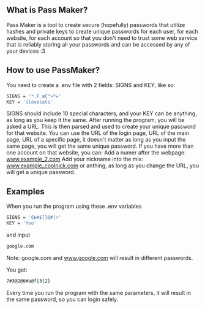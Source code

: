 ## What is Pass Maker?
Pass Maker is a tool to create secure (hopefully) passwords that utilize hashes and private keys to create unique passwords for each user, for each website, for each account so that you don't need to trust some web service that is reliably storing all your passwords and can be accessed by any of your devices :3
## How to use PassMaker?
You need to create a .env file with 2 fields: SIGNS and KEY, like so:
```bash
SIGNS = '*.F_æÇ">*='
KEY = 'ilovecats'
```
SIGNS should include 10 special characters, and your KEY can be anything, as long as you keep it the same.
After running the program, you will be asked a URL. This is then parsed and used to create your unique password for that website.
You can use the URL of the login page, URL of the main page, URL of a specific page, it doesn't matter as long as you input the same page, you will get the same unique password.
If you have more than one account on that website, you can:
Add a numer after the webpage: www.example_2.com
Add your nickname into the mix: www.example_coolnick.com
or anthing, as long as you change the URL, you will get a unique password.
## Examples
When you run the program using these .env variables
```bash
SIGNS = '€₺#£[}@#|>'
KEY = 'foo'
```
and input 
```bash
google.com
```
Note: google.com and www.google.com will result in different passwords.

You get:
```bash
7#3@2@6#a@f|3|2}
```
Every time you run the program with the same parameters, it will result in the same password, so you can login safely.
